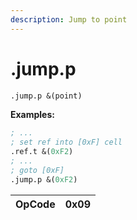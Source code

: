 ```yaml
---
description: Jump to point
---
```


# .jump.p

```scheme
.jump.p &(point)
```

**Examples:**

```scheme
; ...
; set ref into [0xF] cell
.ref.t &(0xF2)
; ...
; goto [0xF]
.jump.p &(0xF2)
```



| OpCode | 0x09 |
| :--- | :--- |


